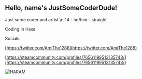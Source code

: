 ## Hello, name's JustSomeCoderDude!

Just some coder and artist
\n 14 - he/him - straight

Coding in Haxe

Socials:

[https://twitter.com/AmiThe1288](https://twitter.com/AmiThe1288)

[https://steamcommunity.com/profiles/76561199513135743/](https://steamcommunity.com/profiles/76561199513135743/)


![HARAM](https://user-images.githubusercontent.com/117064691/226248978-6e979287-1bca-4225-b096-f11cf3419fc0.gif)
